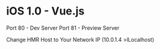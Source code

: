 # iOS 1.0 - Vue.js

Port 80 - Dev Server
Port 81 - Preview Server

Change HMR Host to Your Network IP (10.0.1.4 >lLocalhost)